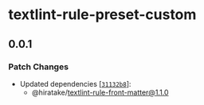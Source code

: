 # textlint-rule-preset-custom

## 0.0.1

### Patch Changes

- Updated dependencies [[`31132b8`](https://github.com/Hiratake/hiratake-web/commit/31132b896965c03596c79e25b02efe987610e351)]:
  - @hiratake/textlint-rule-front-matter@1.1.0
